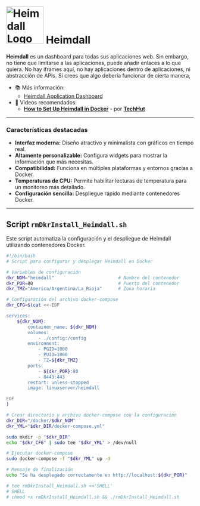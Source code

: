 # <img src="./logo-Heimdall.png" alt="Heimdall Logo" width="100"/> Heimdall

**Heimdall** es un dashboard para todas sus aplicaciones web. Sin embargo, no tiene que limitarse a las aplicaciones, puede añadir enlaces a lo que quiera. No hay iframes aquí, no hay aplicaciones dentro de aplicaciones, ni abstracción de APIs. Si crees que algo debería funcionar de cierta manera, 

- 📚 Más información:
  -  [Heimdall Application Dashboard](https://heimdall.site/)
- 🎥 Videos recomendados:
  - [**How to Set Up Heimdall in Docker**](https://youtu.be/A6vcTIzp_Ww?si=j4d0gjg9yrzVLnv5) - por [**TechHut**](https://www.youtube.com/@TechHut)

---

### Características destacadas
- **Interfaz moderna:** Diseño atractivo y minimalista con gráficos en tiempo real.
- **Altamente personalizable:** Configura widgets para mostrar la información que más necesitas.
- **Compatibilidad:** Funciona en múltiples plataformas y entornos gracias a Docker.
- **Temperaturas de CPU:** Permite habilitar lecturas de temperatura para un monitoreo más detallado.
- **Configuración sencilla:** Despliegue rápido mediante contenedores Docker.

---

## Script `rmDkrInstall_Heimdall.sh`
Este script automatiza la configuración y el despliegue de Heimdall utilizando contenedores Docker.

```bash
#!/bin/bash
# Script para configurar y desplegar Heimdall en Docker

# Variables de configuración
dkr_NOM="heimdall"                        # Nombre del contenedor
dkr_POR=80                                # Puerto del contenedor
dkr_TMZ="America/Argentina/La_Rioja"      # Zona horaria

# Configuración del archivo docker-compose
dkr_CFG=$(cat <<-EOF

services:
    ${dkr_NOM}:
        container_name: ${dkr_NOM}
        volumes:
            - ./config:/config
        environment:
            - PGID=1000
            - PUID=1000
            - TZ=${dkr_TMZ}
        ports:
            - ${dkr_POR}:80
            - 8443:443
        restart: unless-stopped
        image: linuxserver/heimdall

EOF
)

# Crear directorio y archivo docker-compose con la configuración
dkr_DIR="/docker/$dkr_NOM"
dkr_YML="$dkr_DIR/docker-compose.yml"

sudo mkdir -p "$dkr_DIR" 
echo "$dkr_CFG" | sudo tee "$dkr_YML" > /dev/null

# Ejecutar docker-compose
sudo docker-compose -f "$dkr_YML" up -d

# Mensaje de finalización
echo "Se ha desplegado correctamente en http://localhost:${dkr_POR}"

# tee rmDkrInstall_Heimdall.sh <<'SHELL'
# SHELL
# chmod +x rmDkrInstall_Heimdall.sh && ./rmDkrInstall_Heimdall.sh
